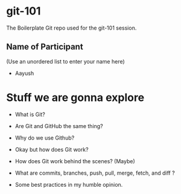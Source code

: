 # git-101

The Boilerplate Git repo used for the git-101 session.

## Name of Participant

(Use an unordered list to enter your name here)

* Aayush
# Stuff we are gonna explore

* What is Git?

* Are Git and GitHub the same thing?

* Why do we use Github?

* Okay but how does Git work?

* How does Git work behind the scenes? (Maybe)

* What are commits, branches, push, pull, merge, fetch, and diff ?

* Some best practices in my humble opinion.
